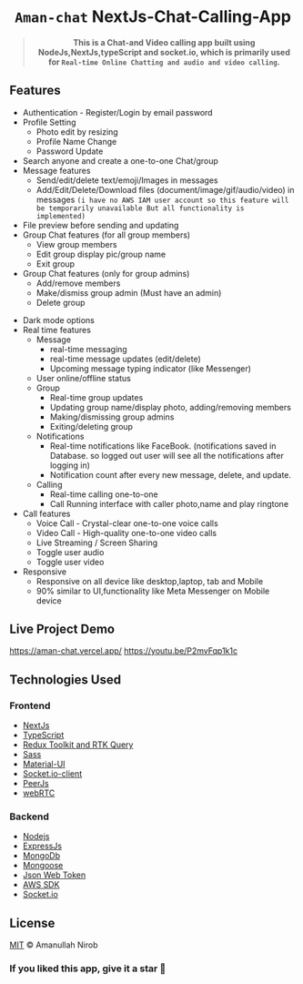 <div align="center">

# `Aman-chat` NextJs-Chat-Calling-App
> #### This is a Chat-and Video calling app built using NodeJs,NextJs,typeScript and socket.io, which is primarily used for `Real-time Online Chatting and audio and video calling`.
</div>

## Features
* Authentication - Register/Login by email password
* Profile Setting 
   - Photo edit by resizing
   - Profile Name Change
   - Password Update
* Search anyone and create a one-to-one Chat/group
* Message features
  - Send/edit/delete text/emoji/Images in messages
  - Add/Edit/Delete/Download files (document/image/gif/audio/video) in messages `(i have no AWS IAM user account so this feature will be temporarily unavailable But all functionality is implemented)`
 * File preview before sending and updating
* Group Chat features (for all group members)
  - View group members
  - Edit group display pic/group name 
  - Exit group
* Group Chat features (only for group admins)
  - Add/remove members 
  - Make/dismiss group admin (Must have an admin)
  - Delete group 
- Dark mode options
- Real time features
  - Message 
    - real-time messaging
    - real-time message updates (edit/delete)
    - Upcoming message typing indicator (like Messenger)
  - User online/offline status 
  - Group 
    - Real-time group updates 
    - Updating group name/display photo, adding/removing members
    - Making/dismissing group admins
    - Exiting/deleting group
  - Notifications
    - Real-time notifications like FaceBook. (notifications saved in Database. so logged out user will see all the notifications after logging in)
    - Notification count after every new message, delete, and update.
  - Calling
    - Real-time calling one-to-one 
    - Call Running interface with caller photo,name and play ringtone 
- Call features
  - Voice Call - Crystal-clear one-to-one voice calls
  - Video Call - High-quality one-to-one video calls
  - Live Streaming / Screen Sharing
  - Toggle user audio 
  - Toggle user video 
- Responsive
  - Responsive on all device like desktop,laptop, tab and Mobile
  - 90% similar to UI,functionality like Meta Messenger on Mobile device 


## Live Project Demo
https://aman-chat.vercel.app/
https://youtu.be/P2mvFqp1k1c


## Technologies Used
### Frontend
* [NextJs](https://nextjs.org/) 
* [TypeScript](https://www.typescriptlang.org/) 
* [Redux Toolkit and RTK Query](https://redux-toolkit.js.org/) 
* [Sass](https://sass-lang.com/) 
* [Material-UI](https://mui.com/) 
* [Socket.io-client](https://socket.io/docs/v4/client-api/) 
* [PeerJs](https://peerjs.com/) 
* [webRTC](https://webrtc.org/) 

### Backend
* [Nodejs](https://nodejs.org/en/)
* [ExpressJs](https://expressjs.com/)
* [MongoDb](https://www.mongodb.com/)
* [Mongoose](https://mongoosejs.com/)
* [Json Web Token](https://jwt.io/)
* [AWS SDK](https://docs.aws.amazon.com/sdk-for-javascript/v3/developer-guide/getting-started-nodejs.html)
* [Socket.io](https://socket.io/)

## License
[MIT](LICENSE) © Amanullah Nirob


### If you liked this app, give it a star 🌟